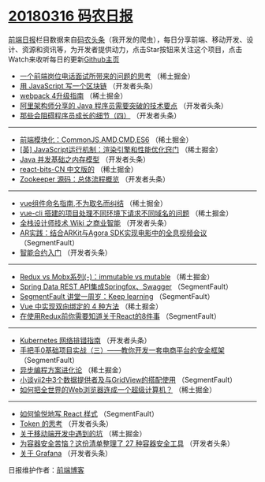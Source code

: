 # [20180316 码农日报](http://hao.caibaojian.com/date/2018/03/16)

[前端日报](http://caibaojian.com/c/news)栏目数据来自[码农头条](http://hao.caibaojian.com/)（我开发的爬虫），每日分享前端、移动开发、设计、资源和资讯等，为开发者提供动力，点击Star按钮来关注这个项目，点击Watch来收听每日的更新[Github主页](https://github.com/kujian/frontendDaily)
* [一个前端岗位电话面试所带来的问题的思考](http://hao.caibaojian.com/67317.html) （稀土掘金）
* [用 JavaScript 写一个区块链](http://hao.caibaojian.com/67320.html) （开发者头条）
* [webpack 4升级指南](http://hao.caibaojian.com/67315.html) （稀土掘金）
* [阿里架构师分享的 Java 程序员需要突破的技术要点](http://hao.caibaojian.com/67319.html) （开发者头条）
* [那些会阻碍程序员成长的细节（四）](http://hao.caibaojian.com/67321.html) （开发者头条）

***
* [前端模块化：CommonJS,AMD,CMD,ES6](http://hao.caibaojian.com/67314.html) （稀土掘金）
* [[英] JavaScript运行机制：渲染引擎和性能优化窍门](http://hao.caibaojian.com/67399.html) （稀土掘金）
* [Java 并发基础之内存模型](http://hao.caibaojian.com/67325.html) （开发者头条）
* [react-bits-CN 中文版的](http://hao.caibaojian.com/67312.html) （稀土掘金）
* [Zookeeper 源码：总体流程概览](http://hao.caibaojian.com/67339.html) （开发者头条）

***
* [vue组件命名指南,不为取名而纠结](http://hao.caibaojian.com/67400.html) （稀土掘金）
* [vue-cli 搭建的项目处理不同环境下请求不同域名的问题](http://hao.caibaojian.com/67308.html) （稀土掘金）
* [全栈设计师技术 Wiki 之商业智能](http://hao.caibaojian.com/67344.html) （开发者头条）
* [AR实践：结合ARKit与Agora SDK实现电影中的全息视频会议](http://hao.caibaojian.com/67300.html) （SegmentFault）
* [智能合约入门](http://hao.caibaojian.com/67334.html) （开发者头条）

***
* [Redux vs Mobx系列(-)：immutable vs mutable](http://hao.caibaojian.com/67310.html) （稀土掘金）
* [Spring Data REST API集成Springfox、Swagger](http://hao.caibaojian.com/67301.html) （SegmentFault）
* [SegmentFault 讲堂一周岁：Keep learning](http://hao.caibaojian.com/67293.html) （SegmentFault）
* [Vue 中实现双向绑定的 4 种方法](http://hao.caibaojian.com/67396.html) （稀土掘金）
* [在使用Redux前你需要知道关于React的8件事](http://hao.caibaojian.com/67302.html) （SegmentFault）

***
* [Kubernetes 网络排错指南](http://hao.caibaojian.com/67337.html) （开发者头条）
* [手把手0基础项目实战（三）——教你开发一套电商平台的安全框架](http://hao.caibaojian.com/67294.html) （SegmentFault）
* [异步编程方案进化论](http://hao.caibaojian.com/67316.html) （稀土掘金）
* [小谈yii2中3个数据提供者及与GridView的搭配使用](http://hao.caibaojian.com/67296.html) （SegmentFault）
* [如何把全世界的Web浏览器连成一个超级计算机？](http://hao.caibaojian.com/67304.html) （稀土掘金）

***
* [如何愉悦地写 React 样式](http://hao.caibaojian.com/67297.html) （SegmentFault）
* [Token 的思考](http://hao.caibaojian.com/67330.html) （开发者头条）
* [关于移动端开发中遇到的坑](http://hao.caibaojian.com/67307.html) （稀土掘金）
* [为容器安全苦恼？这份清单整理了 27 种容器安全工具](http://hao.caibaojian.com/67331.html) （开发者头条）
* [关于 Grafana](http://hao.caibaojian.com/67327.html) （开发者头条）

日报维护作者：[前端博客](http://caibaojian.com/) 